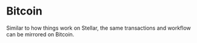 # Bitcoin

Similar to how things work on Stellar, the same transactions and workflow can be mirrored on Bitcoin.